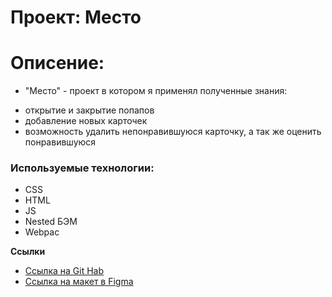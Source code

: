 # Проект: Место

# Описение:

* "Место" - проект в котором я применял полученные знания:
- открытие и закрытие попапов
- добавление новых карточек
- возможность удалить непонравившуюся карточку, а так же оценить понравившуюся

### Используемые технологии:

* CSS
* HTML
* JS
* Nested БЭМ
* Webpac

**Ссылки**

* [Ссылка на Git Hab](https://despsoul.github.io/mesto/)
* [Ссылка на макет в Figma](https://www.figma.com/file/2cn9N9jSkmxD84oJik7xL7/JavaScript.-Sprint-4?node-id=0%3A1)